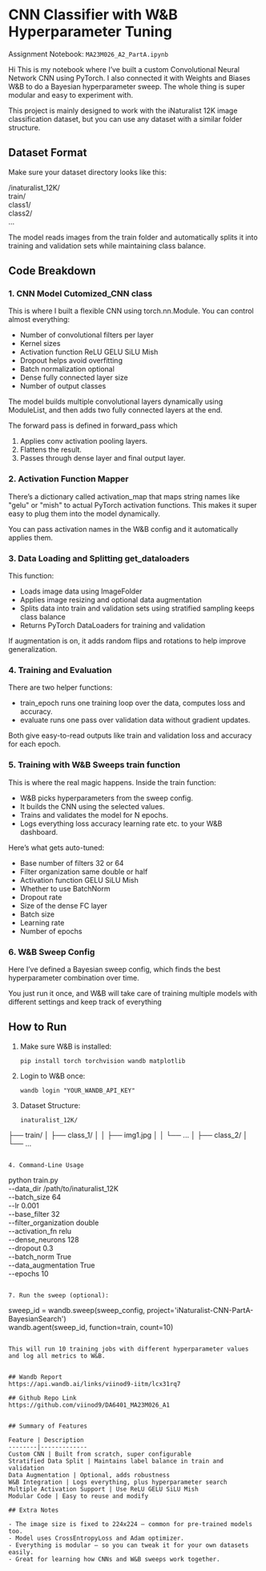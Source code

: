 # CNN Classifier with W&B Hyperparameter Tuning  
Assignment Notebook: `MA23M026_A2_PartA.ipynb`

Hi This is my notebook where I’ve built a custom Convolutional Neural Network CNN using PyTorch. I also connected it with Weights and Biases W&B to do a Bayesian hyperparameter sweep. The whole thing is super modular and easy to experiment with.

This project is mainly designed to work with the iNaturalist 12K image classification dataset, but you can use any dataset with a similar folder structure.

## Dataset Format

Make sure your dataset directory looks like this:

/inaturalist_12K/  
train/  
class1/  
class2/  
...

The model reads images from the train folder and automatically splits it into training and validation sets while maintaining class balance.

## Code Breakdown

### 1. CNN Model Cutomized_CNN class
This is where I built a flexible CNN using torch.nn.Module. You can control almost everything:

- Number of convolutional filters per layer
- Kernel sizes
- Activation function ReLU GELU SiLU Mish
- Dropout helps avoid overfitting
- Batch normalization optional
- Dense fully connected layer size
- Number of output classes

The model builds multiple convolutional layers dynamically using ModuleList, and then adds two fully connected layers at the end.

The forward pass is defined in forward_pass which  
1. Applies conv activation pooling layers.  
2. Flattens the result.  
3. Passes through dense layer and final output layer.

### 2. Activation Function Mapper
There’s a dictionary called activation_map that maps string names like "gelu" or "mish" to actual PyTorch activation functions. This makes it super easy to plug them into the model dynamically.

You can pass activation names in the W&B config and it automatically applies them.

### 3. Data Loading and Splitting get_dataloaders
This function:

- Loads image data using ImageFolder
- Applies image resizing and optional data augmentation
- Splits data into train and validation sets using stratified sampling keeps class balance
- Returns PyTorch DataLoaders for training and validation

If augmentation is on, it adds random flips and rotations to help improve generalization.

### 4. Training and Evaluation
There are two helper functions:

- train_epoch runs one training loop over the data, computes loss and accuracy.
- evaluate runs one pass over validation data without gradient updates.

Both give easy-to-read outputs like train and validation loss and accuracy for each epoch.

### 5. Training with W&B Sweeps train function
This is where the real magic happens. Inside the train function:

- W&B picks hyperparameters from the sweep config.
- It builds the CNN using the selected values.
- Trains and validates the model for N epochs.
- Logs everything loss accuracy learning rate etc. to your W&B dashboard.

Here’s what gets auto-tuned:

- Base number of filters 32 or 64
- Filter organization same double or half
- Activation function GELU SiLU Mish
- Whether to use BatchNorm
- Dropout rate
- Size of the dense FC layer
- Batch size
- Learning rate
- Number of epochs

### 6. W&B Sweep Config
Here I’ve defined a Bayesian sweep config, which finds the best hyperparameter combination over time.

You just run it once, and W&B will take care of training multiple models with different settings and keep track of everything

## How to Run

1. Make sure W&B is installed:
   
   ```
   pip install torch torchvision wandb matplotlib

   ```

2. Login to W&B once:
   
   ```
   wandb login "YOUR_WANDB_API_KEY"

   ```

3. Dataset Structure:

   ```
   inaturalist_12K/
├── train/
│   ├── class_1/
│   │   ├── img1.jpg
│   │   └── ...
│   ├── class_2/
│   └── ...

   ```

4. Command-Line Usage

```
python train.py \
  --data_dir /path/to/inaturalist_12K \
  --batch_size 64 \
  --lr 0.001 \
  --base_filter 32 \
  --filter_organization double \
  --activation_fn relu \
  --dense_neurons 128 \
  --dropout 0.3 \
  --batch_norm True \
  --data_augmentation True \
  --epochs 10
```

7. Run the sweep (optional):

   ```
   sweep_id = wandb.sweep(sweep_config, project='iNaturalist-CNN-PartA-BayesianSearch')  
   wandb.agent(sweep_id, function=train, count=10)
   ```

This will run 10 training jobs with different hyperparameter values and log all metrics to W&B.


## Wandb Report
https://api.wandb.ai/links/viinod9-iitm/lcx31rq7

## Github Repo Link
https://github.com/viinod9/DA6401_MA23M026_A1


## Summary of Features

Feature | Description  
--------|-------------  
Custom CNN | Built from scratch, super configurable  
Stratified Data Split | Maintains label balance in train and validation  
Data Augmentation | Optional, adds robustness  
W&B Integration | Logs everything, plus hyperparameter search  
Multiple Activation Support | Use ReLU GELU SiLU Mish  
Modular Code | Easy to reuse and modify

## Extra Notes

- The image size is fixed to 224x224 – common for pre-trained models too.
- Model uses CrossEntropyLoss and Adam optimizer.
- Everything is modular – so you can tweak it for your own datasets easily.
- Great for learning how CNNs and W&B sweeps work together.

